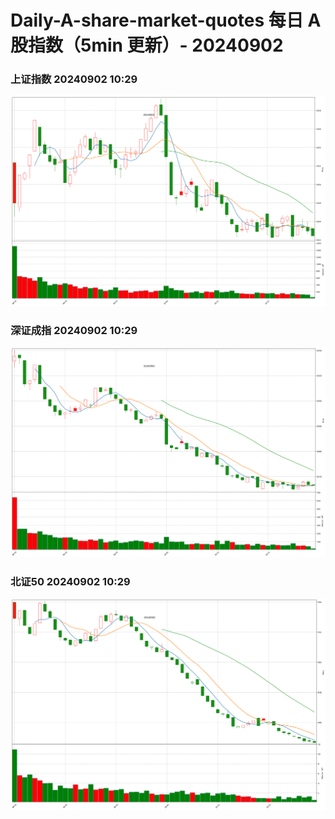 
# Daily-A-share-market-quotes 每日 A 股指数（5min 更新）- 20240902

### 上证指数 20240902 10:29
![](./fig/2024/9/20240902-sh000001.png)

### 深证成指 20240902 10:29
![](./fig/2024/9/20240902-sz399001.png)

### 北证50 20240902 10:29
![](./fig/2024/9/20240902-bj899050.png)
